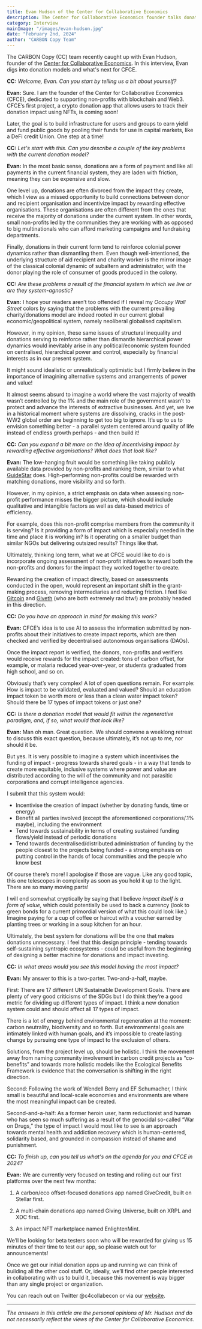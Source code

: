 ```yaml
---
title: Evan Hudson of the Center for Collaborative Economics
description: The Center for Collaborative Economics founder talks donations, colonial power dynamics, and regenerative principles.
category: Interview
mainImage: "/images/evan-hudson.jpg"
date: "February 2nd, 2024"
author: "CARBON Copy Team"
---
```


The CARBON Copy (CC) team recently caught up with Evan Hudson, founder of the [Center for Collaborative Economics](https://cfce.io). In this interview, Evan digs into donation models and what's next for CFCE.

**CC:** *Welcome, Evan. Can you start by telling us a bit about yourself?*

**Evan:** Sure. I am the founder of the Center for Collaborative Economics (CFCE), dedicated to supporting non-profits with blockchain and Web3. CFCE’s first project, a crypto donation app that allows users to track their donation impact using NFTs, is coming soon!

Later, the goal is to build infrastructure for users and groups to earn yield and fund public goods by pooling their funds for use in capital markets, like a DeFi credit Union. One step at a time!

**CC:** *Let's start with this. Can you describe a couple of the key problems with the current donation model?*

**Evan:** In the most basic sense, donations are a form of payment and like all payments in the current financial system, they are laden with friction, meaning they can be expensive and slow.

One level up, donations are often divorced from the impact they create, which I view as a missed opportunity to build connections between donor and recipient organisation and incentivize impact by rewarding effective organisations. These organisations are often different from the ones that receive the majority of donations under the current system. In other words, small non-profits led by the communities they are working with as opposed to big multinationals who can afford marketing campaigns and fundraising departments.

Finally, donations in their current form tend to reinforce colonial power dynamics rather than dismantling them. Even though well-intentioned, the underlying structure of aid recipient and charity worker is the mirror image of the classical colonial dynamic of subaltern and administrator, with the donor playing the role of consumer of goods produced in the colony.

**CC:** *Are these problems a result of the financial system in which we live or are they system-agnostic?*

**Evan:** I hope your readers aren’t too offended if I reveal my *Occupy Wall Street* colors by saying that the problems with the current prevailing charity/donations model are indeed rooted in our current global economic/geopolitical system, namely neoliberal globalised capitalism.

However, in my opinion, these same issues of structural inequality and donations serving to reinforce rather than dismantle hierarchical power dynamics would inevitably arise in any political/economic system founded on centralised, hierarchical power and control, especially by financial interests as in our present system.

It might sound idealistic or unrealistically optimistic but I firmly believe in the importance of imagining alternative systems and arrangements of power and value!

It almost seems absurd to imagine a world where the vast majority of wealth wasn’t controlled by the 1% and the main role of the government wasn’t to protect and advance the interests of extractive businesses. And yet, we live in a historical moment where systems are dissolving, cracks in the post-WW2 global order are beginning to get too big to ignore. It’s up to us to envision something better - a parallel system centered around quality of life instead of endless growth perhaps - and then build it!

**CC:** *Can you expand a bit more on the idea of incentivising impact by rewarding effective organisations? What does that look like?*

**Evan:** The low-hanging fruit would be something like taking publicly available data provided by non-profits and ranking them, similar to what [GuideStar](https://www.guidestar.org/) does. High-performing non-profits could be rewarded with matching donations, more visibility and so forth.

However, in my opinion, a strict emphasis on data when assessing non-profit performance misses the bigger picture, which should include qualitative and intangible factors as well as data-based metrics of efficiency.

For example, does this non-profit comprise members from the community it is serving? Is it providing a form of impact which is especially needed in the time and place it is working in? Is it operating on a smaller budget than similar NGOs but delivering outsized results? Things like that.

Ultimately, thinking long term, what we at CFCE would like to do is incorporate ongoing assessment of non-profit initiatives to reward both the non-profits and donors for the impact they worked together to create.

Rewarding the creation of impact directly, based on assessments conducted in the open, would represent an important shift in the grant-making process, removing intermediaries and reducing friction. I feel like [Gitcoin](/project/gitcoin/) and [Giveth](/project/giveth/) (who are both extremely rad btw!) are probably headed in this direction.

**CC:** *Do you have an approach in mind for making this work?*

**Evan:** CFCE’s idea is to use AI to assess the information submitted by non-profits about their initiatives to create impact reports, which are then checked and verified by decentralised autonomous organisations (DAOs).

Once the impact report is verified, the donors, non-profits and verifiers would receive rewards for the impact created: tons of carbon offset, for example, or malaria reduced year-over-year, or students graduated from high school, and so on.

Obviously that’s very complex! A lot of open questions remain. For example: How is impact to be validated, evaluated and valued? Should an education impact token be worth more or less than a clean water impact token? Should there be 17 types of impact tokens or just one?

**CC:** *Is there a donation model that would fit within the regenerative paradigm, and, if so, what would that look like?*

**Evan:** Man oh man. Great question. We should convene a weeklong retreat to discuss this exact question, because ultimately, it’s not up to me, nor should it be.

But yes. It is very possible to imagine a system which incentivises the funding of impact - progress towards shared goals - in a way that tends to create more equitable, inclusive systems where power and value are distributed according to the will of the community and not parasitic corporations and corrupt intelligence agencies.

I submit that this system would:

- Incentivise the creation of impact (whether by donating funds, time or energy)
- Benefit all parties involved (except the aforementioned corporations/.1% maybe), including the environment
- Tend towards sustainability in terms of creating sustained funding flows/yield instead of periodic donations
- Tend towards decentralised/distributed administration of funding by the people closest to the projects being funded - a strong emphasis on putting control in the hands of local communities and the people who know best

Of course there’s more! I apologise if those are vague. Like any good topic, this one telescopes in complexity as soon as you hold it up to the light. There are so many moving parts!

I will end somewhat cryptically by saying that I believe *impact itself is a form of value,* which could potentially be used to back a currency (look to green bonds for a current primordial version of what this could look like.) Imagine paying for a cup of coffee or haircut with a voucher earned by planting trees or working in a soup kitchen for an hour.

Ultimately, the best system for donations will be the one that makes donations unnecessary. I feel that this design principle - tending towards self-sustaining syntropic ecosystems - could be useful from the beginning of designing a better machine for donations and impact investing.

**CC:** *In what areas would you see this model having the most impact?*

**Evan:** My answer to this is a two-parter. Two-and-a-half, maybe.

First: There are 17 different UN Sustainable Development Goals. There are plenty of very good criticisms of the SDGs but I do think they’re a good metric for dividing up different types of impact. I think a new donation system could and should affect all 17 types of impact.

There is a lot of energy behind environmental regeneration at the moment: carbon neutrality, biodiversity and so forth. But environmental goals are intimately linked with human goals, and it’s impossible to create lasting change by pursuing one type of impact to the exclusion of others.

Solutions, from the project level up, should be holistic. I think the movement away from naming community involvement in carbon credit projects as “co-benefits” and towards more holistic models like the Ecological Benefits Framework is evidence that the conversation is shifting in the right direction.

Second: Following the work of Wendell Berry and EF Schumacher, I think small is beautiful and local-scale economies and environments are where the most meaningful impact can be created.

Second-and-a-half: As a former heroin user, harm reductionist and human who has seen so much suffering as a result of the genocidal so-called “War on Drugs,” the type of impact I would most like to see is an approach towards mental health and addiction recovery which is human-centered, solidarity based, and grounded in compassion instead of shame and punishment.

**CC:** *To finish up, can you tell us what's on the agenda for you and CFCE in 2024?*

**Evan:** We are currently very focused on testing and rolling out our first platforms over the next few months:

1) A carbon/eco offset-focused donations app named GiveCredit, built on Stellar first.

2) A multi-chain donations app named Giving Universe, built on XRPL and XDC first.

3) An impact NFT marketplace named EnlightenMint.

We’ll be looking for beta testers soon who will be rewarded for giving us 15 minutes of their time to test our app, so please watch out for announcements!

Once we get our initial donation apps up and running we can think of building all the other cool stuff. Or, ideally, we’ll find other people interested in collaborating with us to build it, because this movement is way bigger than any single project or organization.

You can reach out on Twitter @c4collabecon or via our [website](https://www.cfce.io).

---

*The answers in this article are the personal opinions of Mr. Hudson and do not necessarily reflect the views of the Center for Collaborative Economics.*
